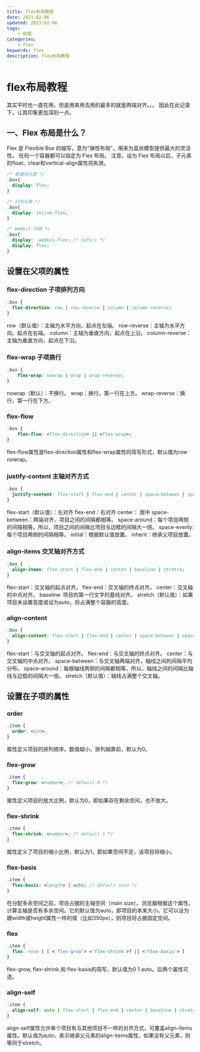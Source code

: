 ```yaml
---
title: flex布局教程
date: 2023-02-06
updated: 2023-02-06
tags: 
    - 前端
categories: 
    - flex
keywords: flex
description: flex布局教程
---
```

# flex布局教程
其实平时也一直在用，但是用来用去用的最多的就是两端对齐。。。
因此在此记录下，让其印象更加深刻一点。
## 一、Flex 布局是什么？
Flex 是 Flexible Box 的缩写，意为"弹性布局"，用来为盒状模型提供最大的灵活性。
任何一个容器都可以指定为 Flex 布局。
注意，设为 Flex 布局以后，子元素的float、clear和vertical-align属性将失效。
```css
/* 普通块元素 */
.box{
  display: flex;
}

/* 行内元素 */
.box{
  display: inline-flex;
}

/* Webkit 内核 */
.box{
  display: -webkit-flex; /* Safari */
  display: flex;
}
```
## 设置在父项的属性
### flex-direction 子项排列方向
```css
.box {
  flex-direction: row | row-reverse | column | column-reverse;
}
```
row（默认值）：主轴为水平方向，起点在左端。
row-reverse：主轴为水平方向，起点在右端。
column：主轴为垂直方向，起点在上沿。
column-reverse：主轴为垂直方向，起点在下沿。
### flex-wrap 子项换行
```css
.box {
    flex-wrap: nowrap | wrap | wrap-reverse;
}
```
nowrap（默认）：不换行。
wrap：换行，第一行在上方。
wrap-reverse：换行，第一行在下方。
### flex-flow 
```css
.box {
    flex-flow: <flex-direction> || <flex-wrap>;
}
```
flex-flow属性是flex-direction属性和flex-wrap属性的简写形式，默认值为row nowrap。
### justify-content 主轴对齐方式
```css
.box {
  justify-content: flex-start | flex-end | center | space-between | space-around | space-evenly | initial | inherit;
}
```
flex-start（默认值）：左对齐
flex-end：右对齐
center： 居中
space-between：两端对齐，项目之间的间隔都相等。
space-around：每个项目两侧的间隔相等。所以，项目之间的间隔比项目与边框的间隔大一倍。
space-evenly: 每个项目两侧的间隔相等。
initial：根据默认值放置。
inherit：继承父项目放置。
### align-items 交叉轴对齐方式
```css
.box {
  align-items: flex-start | flex-end | center | baseline | stretch;
}
```
flex-start：交叉轴的起点对齐。
flex-end：交叉轴的终点对齐。
center：交叉轴的中点对齐。
baseline: 项目的第一行文字的基线对齐。
stretch（默认值）：如果项目未设置高度或设为auto，将占满整个容器的高度。
### align-content 
```css
.box {
  align-content: flex-start | flex-end | center | space-between | space-around | stretch;
}
```
flex-start：与交叉轴的起点对齐。
flex-end：与交叉轴的终点对齐。
center：与交叉轴的中点对齐。
space-between：与交叉轴两端对齐，轴线之间的间隔平均分布。
space-around：每根轴线两侧的间隔都相等。所以，轴线之间的间隔比轴线与边框的间隔大一倍。
stretch（默认值）：轴线占满整个交叉轴。

## 设置在子项的属性
### order
```css
.item {
  order: <int>;
}
```
属性定义项目的排列顺序。数值越小，排列越靠前，默认为0。
### flex-grow
```css
.item {
  flex-grow: <number>; /* default 0 */
}
```
属性定义项目的放大比例，默认为0，即如果存在剩余空间，也不放大。
### flex-shrink
```css
.item {
  flex-shrink: <number>; /* default 1 */
}
```
属性定义了项目的缩小比例，默认为1，即如果空间不足，该项目将缩小。
### flex-basis
```css
.item {
  flex-basis: <length> | auto; /* default auto */
}
```
在分配多余空间之前，项目占据的主轴空间（main size）。浏览器根据这个属性，计算主轴是否有多余空间。它的默认值为auto，即项目的本来大小。它可以设为跟width或height属性一样的值（比如350px），则项目将占据固定空间。
### flex
```css
.item {
  flex: none | [ <'flex-grow'> <'flex-shrink'>? || <'flex-basis'> ]
}
```
flex-grow, flex-shrink 和 flex-basis的简写，默认值为0 1 auto。后两个属性可选。
### align-self
```css
.item {
  align-self: auto | flex-start | flex-end | center | baseline | stretch;
}
```
align-self属性允许单个项目有与其他项目不一样的对齐方式，可覆盖align-items属性。默认值为auto，表示继承父元素的align-items属性，如果没有父元素，则等同于stretch。